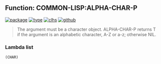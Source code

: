 ## Function: COMMON-LISP:ALPHA-CHAR-P
[![package](https://img.shields.io/badge/Package-COMMON--LISP-5f9ea0.svg?style=social&colorA=999999)](../) [![type](https://img.shields.io/badge/Type-Function-5f9ea0.svg?style=social&colorA=999999)](../#function) [![clhs](https://img.shields.io/badge/CLHS-ALPHA--CHAR--P-5f9ea0.svg?style=social&colorA=999999)](http://www.lispworks.com/documentation/HyperSpec/Body/f_alpha_.htm) [![github](https://img.shields.io/badge/GitHub-View_the_source-5f9ea0.svg?style=social&colorA=999999&logo=github)](https://github.com/sbcl/sbcl/blob/master/src/code/target-char.lisp/) 

> The argument must be a character object. ALPHA-CHAR-P returns T if the
> argument is an alphabetic character, A-Z or a-z; otherwise NIL.

### Lambda list
```
(CHAR)
```
